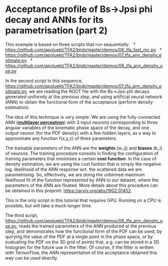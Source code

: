 # Acceptance profile of Bs->Jpsi phi decay and ANNs for its parametrisation (part 2)

This example is based on three scripts that run sequentially: 
   * https://github.com/apoluekt/TFA2/blob/master/demos/06_tfa_fast_mc.py
   * https://github.com/apoluekt/TFA2/blob/master/demos/07_tfa_ann_density_estimate.py
   * https://github.com/apoluekt/TFA2/blob/master/demos/08_tfa_ann_density_use.py

In the second script in this sequence, https://github.com/apoluekt/TFA2/blob/master/demos/07_tfa_ann_density_estimate.py, we are reading the ROOT file with the Bs->Jpsi phi decays generated uniformly at the previous step, and using artificial neural network (ANN) to obtain the functional form of the acceptance (perform density estimation). 

The idea of this technique is very simple. We are using the fully-connected ANN ([__multilayer perceptron__](https://en.wikipedia.org/wiki/Multilayer_perceptron)) with 3 input neurons corresponding to three angular variables of the kinematic phase space of the decay, and one output neuron (for the PDF density) with a few hidden layers, as a way to approximate any function f(x,y,z) of three parameters. 

The trainable parameters of the ANN are the __weights__ (w_ij) and __biases__ (b_i) of neurons. The training procedure consists in finding the configuration of training parameters that minimises a certain __cost function__. In the case of density estimation, we are using the cost funtion that is simply the negative log. likelihood of the ANN response wrt. the scattered data we are parametrising. So, effectively, we are doing the unbinned maximum likelihood fit of the function represented by ANN to our dataset, where the parameters of the ANN are floated. More details about this procedure can be obtained in this preprint: https://arxiv.org/abs/1902.01452. 

This is the only script in this tutorial that requires GPU. Running on a CPU is possible, but will take a much longer time. 

The third script, https://github.com/apoluekt/TFA2/blob/master/demos/08_tfa_ann_density_use.py, reads the trained parameters of the ANN produced at the previous step, and demonstrates how the functional form of the PDF can be used, by quirying the value of the PDF at a single point in the phase space, or by evaluating the PDF on the 3D grid of points that, e.g. can be stored in a 3D histogram for the future use in the fitter. Of course, if the fitter is written with TensorFlow, the ANN representation of the acceptance obtained this way can be used directly. 
